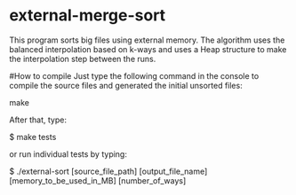 # external-merge-sort
This program sorts big files using external memory. The algorithm uses the balanced interpolation based on k-ways and uses a Heap structure to make the interpolation step between the runs.

#How to compile
Just type the following command in the console to compile the source files and generated the initial unsorted files:

make

After that, type:

$ make tests

or run individual tests by typing:

$ ./external-sort [source_file_path] [output_file_name] [memory_to_be_used_in_MB] [number_of_ways] 
